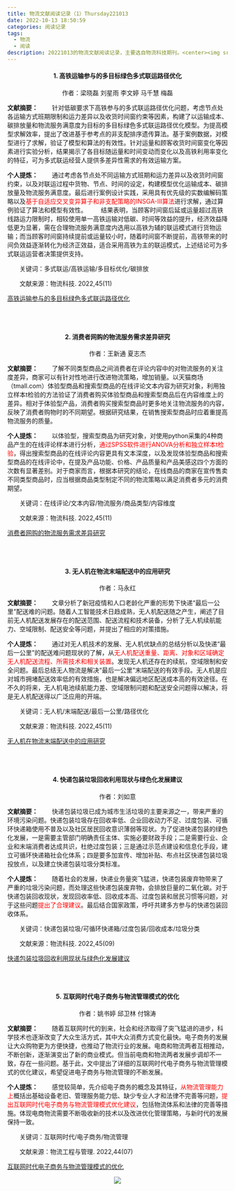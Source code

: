 ```yaml
---
title: 物流文献阅读记录（1）Thursday221013
date: 2022-10-13 18:50:59
categories: 阅读记录
tags: 
  - 物流
  - 阅读
description: 20221013的物流文献阅读记录，主要选自物流科技期刊。<center><img src="https://bu.dusays.com/2022/10/13/6347f7c16a7f9.jpg" width=384 /></center>
---
```

#### <center>1.  高铁运输参与的多目标绿色多式联运路径优化
<center>作者：梁晓磊 刘星雨 李文婷 马千慧 梅磊</center>

**文献摘要：**
　　针对低碳要求下高铁参与的多式联运路径优化问题，考虑节点处各运输方式班期限制和运力差异以及收货时间窗约束等因素，构建了以运输成本、碳排放量和物流服务满意度为目标的多目标绿色多式联运路径优化模型。为提高模型求解效率，提出了改进基于参考点的非支配排序遗传算法。基于案例数据，对模型进行了求解，验证了模型和算法的有效性。针对运量和顾客收货时间窗变化等因素进行实验分析，结果揭示了各目标随运量和时间变动而变化以及高铁利用率变化的特征，可为多式联运经营人提供多差异性需求的有效运输方案。

**个人提炼：**
　　通过考虑各节点处不同运输方式班期和运力差异以及收货时间窗约束，以及对联运过程中货物、节点、时间的设定，构建模型优化运输成本、碳排放量及物流服务满意度。最后进行案例设计实践，采用具有优先级的实数编解码策略以及<font color=red>基于自适应交叉变异算子和非支配策略的INSGA-Ⅲ算法</font>进行求解，通过算例验证了算法和模型有效性。
　　结果表明，当顾客时间窗后延或运量超过高铁线路运力限制时，相较使用单一高铁运输对低碳、时间等效益的提升，经济效益降低更为显著，需在合理物流服务满意度内选用以高铁为辅的联运模式进行货物运输；而当顾客时间窗持续提前或运量较小时，随着时间窗不断提前，高铁带来的时间负效益逐渐转化为经济正效益，适合采用高铁为主的联运模式，上述结论可为多式联运运营者决策提供支持。

　　关键词：多式联运/高铁运输/多目标优化/碳排放

　　文献来源：物流科技. 2022,45(11)

[高铁运输参与的多目标绿色多式联运路径优化](https://kns.cnki.net/kcms/detail/detail.aspx?dbcode=CJFD&dbname=CJFDLAST2022&filename=LTKJ202211001)



</br></br>
#### <center>2.  消费者网购的物流服务需求差异研究
<center>作者：王新通 夏志杰</center>

**文献摘要：**
　　了解不同类型商品之间消费者在评论内容中的对物流服务的关注度差异，商家可以有针对性地进行改进物流策略，增加销量。以天猫商场（tmall.com）体验型商品和搜索型商品的在线评论文本内容为研究对象，利用独立样本t检验的方法验证了消费者购买体验型商品和搜索型商品后在内容维度上的差异。相对于体验型产品，消费者购买搜索型商品时更多地关注物流服务的内容，反映了消费者购物时的不同期望。根据研究结果，在销售搜索型商品时应着重提高物流服务的质量。

**个人提炼：**
　　以体验型，搜索型商品为研究对象，对使用python采集的4种商品产生的在线评论样本进行分析，<font color=red>通过SPSS软件进行ANOVA分析和独立样本t检验</font>，得出搜索型商品的在线评论内容更具有文本深度，以及发现体验型商品和搜索型商品的在线评论中，在提及产品功能、价格、产品质量和产品美感这四个方面的次数有显著差别。对于商家而言，根据本研究的结论，在线商品的商家在宣传售卖不同类型商品时，应当根据商品类型制定不同的物流策略以满足消费者多元的消费期望。

　　关键词：在线评论/文本内容/物流服务/商品类型/内容维度

　　文献来源：物流科技. 2022,45(11)

[消费者网购的物流服务需求差异研究](https://kns.cnki.net/kcms/detail/detail.aspx?dbcode=CJFD&dbname=CJFDLAST2022&filename=LTKJ202211014)



</br></br>
#### <center>3.  无人机在物流末端配送中的应用研究
<center>作者：马永红</center>

**文献摘要：**
　　文章分析了新冠疫情和人口老龄化严重的形势下快递“最后一公里”配送难的问题。随着人工智能技术日趋成熟，无人机配送随之产生，阐述了目前无人机配送发展存在的配送范围、配送流程和技术装备，分析了无人机续航能力、空域限制、配送安全等问题，并提出了相应的对策措施。

**个人提炼：**
　　通过对无人机技术的发展、无人机优缺点的总结分析以及快递“最后一公里”的配送难问题现状的了解，从<font color=red>无人机配送重量、距离、对象和区域确定无人机配送流程、所需技术和相关装置</font>。发现无人机还存在的续航，空域限制和安全问题。最后总结无人物流是解决“最后一公里”末端配送的有效手段。无人机是应对城市拥堵配送效率低的有效措施，也是解决偏远地区配送成本高的有效途径。在不久的将来，无人机电池续航能力差、空域限制问题和配送安全问题得以解决，将是无人机配送得以广泛应用的开端。

　　关键词：无人机/末端配送/最后一公里/路径优化

　　文献来源：物流科技. 2022,45(11)

[无人机在物流末端配送中的应用研究](https://kns.cnki.net/kcms/detail/detail.aspx?dbcode=CJFD&dbname=CJFDLAST2022&filename=LTKJ202211011)



</br></br>
#### <center>4.  快递包装垃圾回收利用现状与绿色化发展建议
<center>作者：刘如意</center>

**文献摘要：**
　　快递包装垃圾已成为城市生活垃圾的主要来源之一，带来严重的环境污染问题。快递包装垃圾存在回收率低、企业回收动力不足、过度包装、可循环快递箱使用不普及以及社区居民回收意识薄弱等现状。为了促进快递包装的绿色化发展，一是需要主管部门明确责任主体、实施必要财政手段；二是需要行业、企业和末端消费者达成共识，杜绝过度包装；三是通过示范点建设和信息化手段，建立可循环快递箱社会化体系；四是要多加宣传、增加补贴、布点社区快递包装垃圾投放点，以及建立快递包装垃圾分类标准。

**个人提炼：**
　　随着社会的发展，快递业务量突飞猛进，快递包装废弃物带来了严重的垃圾污染问题，而处理这些快递包装废弃物，会排放巨量的二氧化碳。对于快递包装回收现状，发现回收率低、回收成本高、过度包装和居民习惯等问题，对于这些问题<font color=red>提出了合理建议</font>。最后结合国家政策，呼吁共建多方参与的快递包装回收体系。

　　关键词：快递包装垃圾/可循环快递箱/过度包装/回收成本/垃圾分类

　　文献来源：物流科技. 2022,45(09)

[快递包装垃圾回收利用现状与绿色化发展建议](https://kns.cnki.net/kcms/detail/detail.aspx?dbcode=CJFD&dbname=CJFDLAST2022&filename=LTKJ202209017)



</br></br>
#### <center>5.  互联网时代电子商务与物流管理模式的优化
<center>作者：姚书婷 邱卫林 付锦涛</center>

**文献摘要：**
　　随着互联网时代的到来，社会和经济取得了突飞猛进的进步，科学技术也逐渐改变了大众生活方式，其中大众消费方式变化最快。电子商务的发展让大众购物更为方便快捷，也推动了物流行业的发展。电商和物流两者互相推动，不断创新，逐渐演变出了新的商业模式。但当前电商和物流两者发展步调却不一致，存在一些问题。基于此，文中提出了详细的互联网时代电子商务与物流管理模式的优化建议，希望促进电子商务与物流管理的不断发展。

**个人提炼：**
　　感觉较简单，先介绍电子商务的概念及其特征，<font color=red>从物流管理能力上</font>概括出基础设备老旧、管理服务能力低、缺少专业人才和法律不完善等问题，<font color=red>提出互联网时代电子商务与物流管理模式优化建议</font>，包括物流体系和法律的完善等措施。体现电商物流需要不断吸收新的技术以及改进优化管理策略，与新时代的发展保持一致。

　　关键词：互联网时代/电子商务/物流管理

　　文献来源：物流工程与管理. 2022,44(07)

[互联网时代电子商务与物流管理模式的优化](https://kns.cnki.net/kcms/detail/detail.aspx?dbcode=CJFD&dbname=CJFDLAST2022&filename=SPCY202207028)
<center><img src="https://bu.dusays.com/2022/09/05/6314dd6226c5e.jpg"></center>